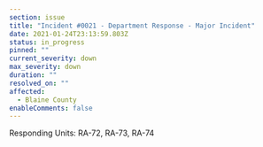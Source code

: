 ```yaml
---
section: issue
title: "Incident #0021 - Department Response - Major Incident"
date: 2021-01-24T23:13:59.803Z
status: in_progress
pinned: ""
current_severity: down
max_severity: down
duration: ""
resolved_on: ""
affected:
  - Blaine County
enableComments: false
---
```

Responding Units: RA-72, RA-73, RA-74